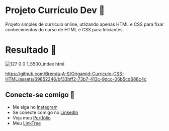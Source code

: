 # Projeto Currículo Dev :art:

Projeto simples de currículo online, utlizando apenas HTML e CSS para fixar conhecimentos do curso de HTML e CSS para Iniciantes.

# Resultado :pushpin:

![127 0 0 1_5500_index html](https://github.com/Brenda-A-S/Origamid-Curriculo-CSS-HTML/assets/69852246/449a1f0c-eeed-41fc-bf8f-b0780b0e17bf)

https://github.com/Brenda-A-S/Origamid-Curriculo-CSS-HTML/assets/69852246/bf33bff2-73b7-413c-9dcc-06b5cd688c4c

## Conecte-se comigo :link:

* Me siga no [Instagram](https://www.instagram.com/brenda_a_s_dev/)
* Se conecte comigo no [LinkedIn](https://www.linkedin.com/in/brenda-antunes-silva/)
* Veja meu [Portfólio](https://portfolio-brenda-a-s.web.app/)
* Meu [LinkTree](https://linktr.ee/brenda_a_s_dev)